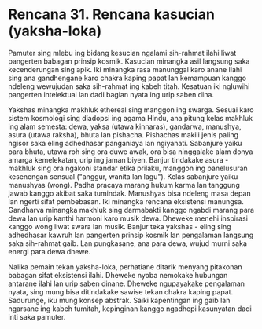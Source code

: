 # Rencana 31. Rencana kasucian (yaksha-loka)

Pamuter sing mlebu ing bidang kesucian ngalami sih-rahmat ilahi liwat pangerten babagan prinsip kosmik. Kasucian minangka asil langsung saka kecenderungan sing apik. Iki minangka rasa manunggal karo anane Ilahi sing ana gandhengane karo chakra kaping papat lan kemampuan kanggo ndeleng wewujudan saka sih-rahmat ing kabeh titah. Kesatuan iki ngluwihi pangerten intelektual lan dadi bagian nyata ing urip saben dina.

Yakshas minangka makhluk ethereal sing manggon ing swarga. Sesuai karo sistem kosmologi sing diadopsi ing agama Hindu, ana pitung kelas makhluk ing alam semesta: dewa, yaksa (utawa kinnaras), gandarwa, manushya, asura (utawa raksha), bhuta lan pishacha. Pishachas makili jenis paling ngisor saka eling adhedhasar panganiaya lan ngiyanati. Sabanjure yaiku para bhuta, utawa roh sing ora duwe awak, ora bisa ninggalake alam donya amarga kemelekatan, urip ing jaman biyen. Banjur tindakake asura - makhluk sing ora ngakoni standar etika prilaku, manggon ing panelusuran kesenengan sensual ("anggur, wanita lan lagu"). Kelas sabanjure yaiku manushyas (wong). Padha pracaya marang hukum karma lan tanggung jawab kanggo akibat saka tumindak. Manushyas bisa ndeleng masa depan lan ngerti sifat pembebasan. Iki minangka rencana eksistensi manungsa. Gandharva minangka makhluk sing darmabakti kanggo ngabdi marang para dewa lan urip kanthi harmoni karo musik dewa. Dheweke menehi inspirasi kanggo wong liwat swara lan musik. Banjur teka yakshas - eling sing adhedhasar kawruh lan pangerten prinsip kosmik lan pengalaman langsung saka sih-rahmat gaib. Lan pungkasane, ana para dewa, wujud murni saka energi para dewa dhewe.

Nalika pemain tekan yaksha-loka, perhatiane ditarik menyang pitakonan babagan sifat eksistensi ilahi. Dheweke nyoba nemokake hubungan antarane ilahi lan urip saben dinane. Dheweke ngupayakake pengalaman nyata, sing mung bisa ditindakake sawise tekan chakra kaping papat. Sadurunge, iku mung konsep abstrak. Saiki kapentingan ing gaib lan ngarsane ing kabeh tumitah, kepinginan kanggo ngadhepi kasunyatan dadi inti saka pamuter.
